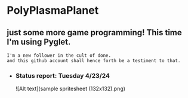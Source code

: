 # PolyPlasmaPlanet
## just some more game programming! This time I'm using Pyglet.
  
    I'm a new follower in the cult of done.
    and this github account shall hence forth be a testiment to that.

- ### Status report: Tuesday 4/23/24
  ![Alt text](sample spritesheet (132x132).png)
